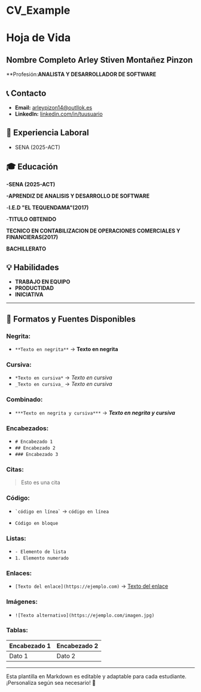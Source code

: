# CV_Example
# Hoja de Vida

## Nombre Completo  Arley Stiven Montañez Pinzon

**Profesión:**ANALISTA Y DESARROLLADOR DE SOFTWARE**

## 📞 Contacto
- **Email:** [arleypizon14@outllok.es](mailto:arleypizon14@outllok.es)
- **LinkedIn:** [linkedin.com/in/tuusuario](https://linkedin.com/in/tuusuario)

## 🏢 Experiencia Laboral
- SENA (2025-ACT)
  
## 🎓 Educación
**-SENA (2025-ACT)**

**-APRENDIZ DE ANALISIS Y DESARROLLO DE SOFTWARE**

-**I.E.D "EL TEQUENDAMA"(2017)**

-**TITULO OBTENIDO**

**TECNICO EN CONTABILIZACION DE OPERACIONES COMERCIALES Y FINANCIERAS(2017)**

**BACHILLERATO**

## 💡 Habilidades
- **TRABAJO EN EQUIPO**
- **PRODUCTIDAD**
- **INICIATIVA**

---

## 🎨 Formatos y Fuentes Disponibles

### **Negrita:**
- `**Texto en negrita**` → **Texto en negrita**

### **Cursiva:**
- `*Texto en cursiva*` → *Texto en cursiva*
- `_Texto en cursiva_` → _Texto en cursiva_

### **Combinado:**
- `***Texto en negrita y cursiva***` → ***Texto en negrita y cursiva***

### **Encabezados:**
- `# Encabezado 1`
- `## Encabezado 2`
- `### Encabezado 3`

### **Citas:**
> Esto es una cita

### **Código:**
- `` `código en línea` `` → `código en línea`
- ```
  Código en bloque
  ```

### **Listas:**
- `- Elemento de lista`
- `1. Elemento numerado`

### **Enlaces:**
- `[Texto del enlace](https://ejemplo.com)` → [Texto del enlace](https://ejemplo.com)

### **Imágenes:**
- `![Texto alternativo](https://ejemplo.com/imagen.jpg)`

### **Tablas:**
| Encabezado 1 | Encabezado 2 |
|-------------|-------------|
| Dato 1     | Dato 2      |

---

Esta plantilla en Markdown es editable y adaptable para cada estudiante. ¡Personaliza según sea necesario! 🎯

